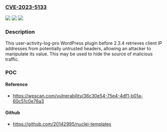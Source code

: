 ### [CVE-2023-5133](https://cve.mitre.org/cgi-bin/cvename.cgi?name=CVE-2023-5133)
![](https://img.shields.io/static/v1?label=Product&message=user-activity-log-pro&color=blue)
![](https://img.shields.io/static/v1?label=Version&message=0%3C%202.3.4%20&color=brighgreen)
![](https://img.shields.io/static/v1?label=Vulnerability&message=CWE-290%20Authentication%20Bypass%20by%20Spoofing&color=brighgreen)

### Description

This user-activity-log-pro WordPress plugin before 2.3.4 retrieves client IP addresses from potentially untrusted headers, allowing an attacker to manipulate its value. This may be used to hide the source of malicious traffic.

### POC

#### Reference
- https://wpscan.com/vulnerability/36c30e54-75e4-4df1-b01a-60c51c0e76a3

#### Github
- https://github.com/20142995/nuclei-templates

